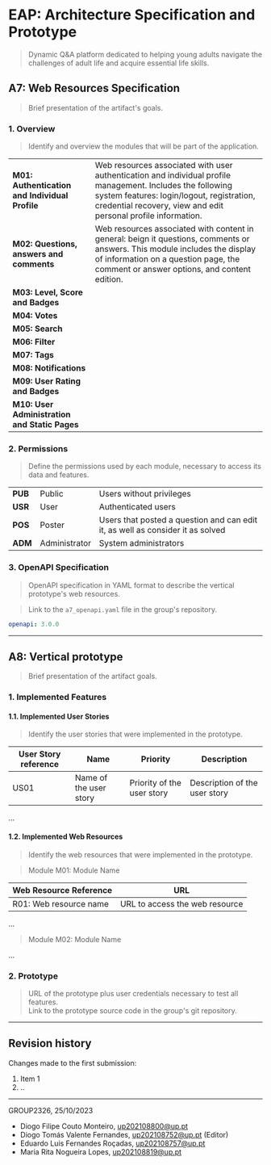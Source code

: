 # EAP: Architecture Specification and Prototype

> Dynamic Q&A platform dedicated to helping young adults navigate the challenges of adult life and acquire essential life skills.

## A7: Web Resources Specification

> Brief presentation of the artifact's goals.

### 1. Overview

> Identify and overview the modules that will be part of the application.

|                                                |                                                                                                                                                                                                                           |
| ---------------------------------------------- | ------------------------------------------------------------------------------------------------------------------------------------------------------------------------------------------------------------------------- |
| **M01: Authentication and Individual Profile** | Web resources associated with user authentication and individual profile management. Includes the following system features: login/logout, registration, credential recovery, view and edit personal profile information. |
| **M02: Questions, answers and comments**       | Web resources associated with content in general: beign it questions, comments or answers. This module includes the display of information on a question page, the comment or answer options, and content edition.        |
| **M03: Level, Score and Badges**               |                                                                                                                                                                                                                           |
| **M04: Votes**                                 |                                                                                                                                                                                                                           |
| **M05: Search**                                |                                                                                                                                                                                                                           |
| **M06: Filter**                                |                                                                                                                                                                                                                           |
| **M07: Tags**                                  |                                                                                                                                                                                                                           |
| **M08: Notifications**                         |                                                                                                                                                                                                                           |
| **M09: User Rating and Badges**                |                                                                                                                                                                                                                           |
| **M10: User Administration and Static Pages**  |                                                                                                                                                                                                                           |

### 2. Permissions

> Define the permissions used by each module, necessary to access its data and features.

|         |               |                                                                                |
| ------- | ------------- | ------------------------------------------------------------------------------ |
| **PUB** | Public        | Users without privileges                                                       |
| **USR** | User          | Authenticated users                                                            |
| **POS** | Poster        | Users that posted a question and can edit it, as well as consider it as solved |
| **ADM** | Administrator | System administrators                                                          |

### 3. OpenAPI Specification

> OpenAPI specification in YAML format to describe the vertical prototype's web resources.

> Link to the `a7_openapi.yaml` file in the group's repository.

```yaml
openapi: 3.0.0
```

---

## A8: Vertical prototype

> Brief presentation of the artifact goals.

### 1. Implemented Features

#### 1.1. Implemented User Stories

> Identify the user stories that were implemented in the prototype.

| User Story reference | Name                   | Priority                   | Description                   |
| -------------------- | ---------------------- | -------------------------- | ----------------------------- |
| US01                 | Name of the user story | Priority of the user story | Description of the user story |

...

#### 1.2. Implemented Web Resources

> Identify the web resources that were implemented in the prototype.

> Module M01: Module Name

| Web Resource Reference | URL                            |
| ---------------------- | ------------------------------ |
| R01: Web resource name | URL to access the web resource |

...

> Module M02: Module Name

...

### 2. Prototype

> URL of the prototype plus user credentials necessary to test all features.  
> Link to the prototype source code in the group's git repository.

---

## Revision history

Changes made to the first submission:

1. Item 1
1. ..

---

GROUP2326, 25/10/2023

- Diogo Filipe Couto Monteiro, up202108800@up.pt
- Diogo Tomás Valente Fernandes, up202108752@up.pt (Editor)
- Eduardo Luís Fernandes Roçadas, up202108757@up.pt
- Maria Rita Nogueira Lopes, up202108819@up.pt
